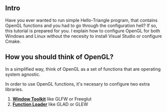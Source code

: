 ## Intro

Have you ever wanted to run simple Hello-Triangle program, that contains OpenGL functions and you had to go through the configuration hell? 
If so, this tutorial is prepared for you. I explain how to configure OpenGL for both Windows and Linux without the necesity to install Visual Studio or configure Cmake.

## How you should think of OpenGL?  
In a simplified way, think of OpenGL as a set of functions that are operating system agnostic.

In order to use OpenGL functions, it's necesary to configure two extra libraries.
1) [**Window Toolkit**](https://www.opengl.org/resources/libraries/windowtoolkits/) like GLFW or Freeglut<br>
2) [**Function Loader**](https://stackoverflow.com/questions/27873784/when-do-i-need-to-use-an-opengl-function-loader) like GLAD or GLEW<br>
  
